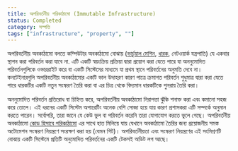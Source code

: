 ```yaml
---
title: অপরিবর্তনীয় পরিকাঠামো (Immutable Infrastructure)
status: Completed
category: সম্পত্তি
tags: ["infrastructure", "property", ""]
---
```


অপরিবর্তনীয় অবকাঠামো বলতে কম্পিউটার অবকাঠামো বোঝায়
([ভার্চুয়াল মেশিন](/bn/virtual-machine/), [ধারক](/bn/container/), নেটওয়ার্ক যন্ত্রপাতি)
যে একবার স্থাপন করা পরিবর্তন করা যাবে না.
এটি একটি স্বয়ংক্রিয় প্রক্রিয়া দ্বারা প্রয়োগ করা যেতে পারে যা অননুমোদিত পরিবর্তনগুলিকে ওভাররাইট করে বা
একটি সিস্টেমের মাধ্যমে যা প্রথম স্থানে পরিবর্তনের অনুমতি দেবে না।
কনটেইনারগুলি অপরিবর্তনীয় অবকাঠামোর একটি ভাল উদাহরণ
কারণ পাত্রে ক্রমাগত পরিবর্তন শুধুমাত্র দ্বারা করা যেতে পারে
ধারকটির একটি নতুন সংস্করণ তৈরি করা বা এর চিত্র থেকে বিদ্যমান ধারকটিকে পুনরায় তৈরি করা।

অননুমোদিত পরিবর্তন প্রতিরোধ বা চিহ্নিত করে,
অপরিবর্তনীয় অবকাঠামো নিরাপত্তা ঝুঁকি শনাক্ত করা এবং কমানো সহজ করে তোলে।
এই ধরনের একটি সিস্টেম অপারেটিং অনেক বেশি সোজা হয়ে যায়
কারণ প্রশাসকরা এটি সম্পর্কে অনুমান করতে পারেন।
সর্বোপরি, তারা জানে যে কেউ ভুল বা পরিবর্তন করেনি তারা যোগাযোগ করতে ভুলে গেছে।
অপরিবর্তনীয় অবকাঠামো [কোড হিসাবে পরিকাঠামো](/bn/infrastructure-as-code/) এর সাথে হাত মিলিয়ে যায়
যেখানে অবকাঠামো তৈরির জন্য প্রয়োজনীয় সমস্ত অটোমেশন সংস্করণ নিয়ন্ত্রণে সংরক্ষণ করা হয় (যেমন গিট)।
অপরিবর্তনীয়তা এবং সংস্করণ নিয়ন্ত্রণের এই সংমিশ্রণটি বোঝায়
একটি সিস্টেমে প্রতিটি অনুমোদিত পরিবর্তনের একটি টেকসই অডিট লগ আছে।
